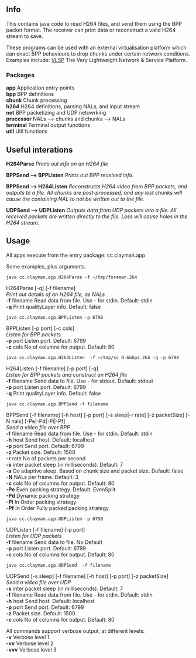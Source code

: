 ## Info

This contains java code to read H264 files, and send them using the
BPP packet format.
The receiver can print data or reconstruct a valid H264 stream to
save.

These programs can be used with an external virtualisation platform
which can enact BPP behaviours to drop chunks under certain network
conditions.\
Examples include: [VLSP](https://github.com/stuartclayman/VLSP) The
Very Lightweight Network & Service Platform.


### Packages

**app**  Application entry points\
**bpp**  BPP definitions\
**chunk**  Chunk processing\
**h264**  H264 definitions, parsing NALs, and input stream\
**net**  BPP packetizing and UDP netowrking\
**processor**  NALs --> chunks and chunks --> NALs\
**terminal**  Terminal output functions\
**util** Util functions


## Useful interations

**H264Parse**  _Prints out info on an H264 file_

**BPPSend  -->   BPPListen**   _Prints out BPP received info._

**BPPSend  -->   H264Listen**  _Reconstructs H264 video from BPP packets,
and outputs to a file.  All chunks are post-processed, and any lost
chunks will cause the containing NAL to not be written out to the file._ 

**UDPSend  -->   UDPListen**   _Outputs data from UDP packets into a
file. All received packets are written directly to the file. Loss will
cause holes in the H264 stream._


## Usage

All apps execute from the entry package: cc.clayman.app







Some examples, plus arguments.


`java cc.clayman.app.H264Parse -f ~/tmp/foreman.264`

 H264Parse [-q] [-f filename]\
 _Print out details of an H264 file, as NALs_\
**-f** filename Read data from file.  Use - for stdin.  Default: stdin\
**-q** Print qualityLayer info.  Default: false



`java cc.clayman.app.BPPListen -p 6798`

BPPListen [-p port] [-c cols]\
_Listen for BPP packets_\
**-p** port Listen port.  Default: 6799\
**-c** cols No of columns for output.  Default: 80


`java cc.clayman.app.H264Listen  -f ~/tmp/sc_0.6mbps.264 -q -p 6798`

H264Listen [-f filename] [-p port] [-q]\
_Listen for BPP packets and construct an H264 file_\
**-f** filename Send data to file.  Use - for stdout.  Default: stdout\
**-p** port Listen port.  Default: 6799\
**-q** Print qualityLayer info.  Default: false


`java cc.clayman.app.BPPSend -f filename`

BPPSend [-f filename] [-h host] [-p port] [-s sleep|-r rate] [-z packetSize] [-N nals] [-Pe|-Pd|-Pi|-Pf]\
_Send a video file over BPP_\
**-f** filename Read data from file.  Use - for stdin.  Default: stdin\
**-h** host Send host.  Default: localhost\
**-p** port Send port.  Default: 6799\
**-z** Packet size.  Default: 1500\
**-r** rate No of packets per second\
**-s** inter packet sleep (in milliseconds).  Default: 7\
**-a** Do adaptive sleep.  Based on chunk size and packet size.  Default: false\
**-N** NALs per frame.  Default: 3\
**-c** cols No of columns for output.  Default: 80\
**-Pe** Even packing strategy.  Default: EvenSplit\
**-Pd** Dynamic packing strategy\
**-Pi** In Order packing strategy\
**-Pf** In Order Fully packed packing strategy


`java cc.clayman.app.UDPListen -p 6798`

UDPListen [-f filename] [-p port]\
_Listen for UDP packets_\
**-f** filename Send data to file.  No Default\
**-p** port Listen port.  Default: 6799\
**-c** cols No of columns for output.  Default: 80


`java cc.clayman.app.UDPSend  -f filename`

UDPSend [-s sleep] [-f filename] [-h host] [-p port] [-z packetSize]\
_Send a video file over UDP_\
**-s** inter packet sleep (in milliseconds).  Default: 7\
**-f** filename Read data from file.  Use - for stdin.  Default: stdin\
**-h** host Send host.  Default: localhost\
**-p** port Send port.  Default: 6799\
**-z** Packet size.  Default: 1500\
**-c** cols No of columns for output.  Default: 80





All commands support verbose output, at different levels:\
**-v** Verbose level 1\
**-vv** Verbose level 2\
**-vvv** Verbose level 3
